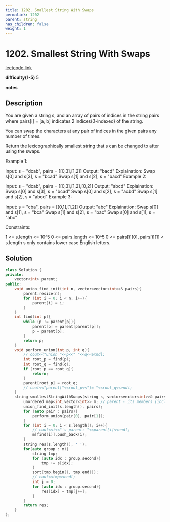 ```yaml
---
title: 1202. Smallest String With Swaps
permalink: 1202
parent: string
has_children: false
weight: 1
---
```

# 1202. Smallest String With Swaps
[leetcode link](https://leetcode.com/problems/smallest-string-with-swaps/)

**difficulty(1-5)** 
5

**notes**   


## Description
You are given a string s, and an array of pairs of indices in the string pairs where pairs[i] = [a, b] indicates 2 indices(0-indexed) of the string.

You can swap the characters at any pair of indices in the given pairs any number of times.

Return the lexicographically smallest string that s can be changed to after using the swaps.

 

Example 1:

Input: s = "dcab", pairs = [[0,3],[1,2]]
Output: "bacd"
Explaination: 
Swap s[0] and s[3], s = "bcad"
Swap s[1] and s[2], s = "bacd"
Example 2:

Input: s = "dcab", pairs = [[0,3],[1,2],[0,2]]
Output: "abcd"
Explaination: 
Swap s[0] and s[3], s = "bcad"
Swap s[0] and s[2], s = "acbd"
Swap s[1] and s[2], s = "abcd"
Example 3:

Input: s = "cba", pairs = [[0,1],[1,2]]
Output: "abc"
Explaination: 
Swap s[0] and s[1], s = "bca"
Swap s[1] and s[2], s = "bac"
Swap s[0] and s[1], s = "abc"
 

Constraints:

1 <= s.length <= 10^5
0 <= pairs.length <= 10^5
0 <= pairs[i][0], pairs[i][1] < s.length
s only contains lower case English letters.

## Solution

```c++
class Solution {
private:
    vector<int> parent;
public:
    void union_find_init(int n, vector<vector<int>>& pairs){
        parent.resize(n);
        for (int i = 0; i < n; i++){
            parent[i] = i;
        }
    }
    int find(int p){
        while (p != parent[p]){
            parent[p] = parent[parent[p]];
            p = parent[p];
        }
        return p;
    }
    void perform_union(int p, int q){
        // cout<<"union "<<p<<" "<<q<<exndl;
        int root_p = find(p);
        int root_q = find(q);
        if (root_p == root_q){
            return;
        }
        parent[root_p] = root_q;
        // cout<<"parent["<<root_p<<"]= "<<root_q<<endl;
    }
    string smallestStringWithSwaps(string s, vector<vector<int>>& pairs) {
        unordered_map<int,vector<int>> m; // parent - its members (including parent itself)
        union_find_init(s.length(), pairs);
        for (auto pair : pairs){
            perform_union(pair[0], pair[1]);
        }
        for (int i = 0; i < s.length(); i++){
            // cout<<i<<"'s parent: "<<parent[i]<<endl;
            m[find(i)].push_back(i);
        }
        string res(s.length(), ' ');
        for(auto group : m){
            string tmp;
            for (auto idx : group.second){
                tmp += s[idx];
            }
            sort(tmp.begin(), tmp.end());
            // cout<<tmp<<endl;
            int j = 0;
            for (auto idx : group.second){
                res[idx] = tmp[j++];
            }
        }
        return res;
    }
};
```

<!-- 
Default label
{: .label }

Blue label
{: .label .label-blue }

Stable
{: .label .label-green }

New release
{: .label .label-purple }

Coming soon
{: .label .label-yellow }

Deprecated
{: .label .label-red } -->
